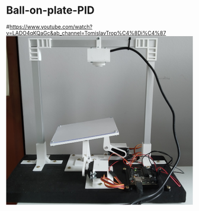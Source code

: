 # Ball-on-plate-PID
#https://www.youtube.com/watch?v=LADO4qKQaGc&ab_channel=TomislavTrop%C4%8Di%C4%87
![alt text](https://github.com/ttropcic/Ball-on-plate-PID/blob/master/Pictures/system.jpg)

